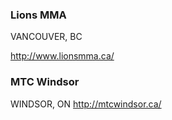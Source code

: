 ### Lions MMA

VANCOUVER, BC

http://www.lionsmma.ca/


### MTC Windsor 

WINDSOR, ON
http://mtcwindsor.ca/

